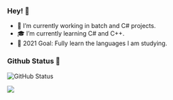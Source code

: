 ### Hey! 👋

- 💞 I’m currently working in batch and C# projects.
- 🎓 I’m currently learning C# and C++.
- 🖤 2021 Goal: Fully learn the languages I am studying.

### Github Status 💫

![GitHub Status](https://github-readme-stats.vercel.app/api?username=vyxt&count_private=true&theme=nightowl&show_icons=true)

<img src="https://external-content.duckduckgo.com/iu/?u=https%3A%2F%2Fi.pinimg.com%2Foriginals%2F2d%2Fa1%2F45%2F2da14528aa3c8fd6132e01d67696993c.gif&f=1&nofb=1">
<!--
**vyxt/vyxt** is a ✨ _special_ ✨ repository because its `README.md` (this file) appears on your GitHub profile.

Here are some ideas to get you started:

- 🔭 I’m currently working on ...
- 🌱 I’m currently learning ...
- 👯 I’m looking to collaborate on ...
- 🤔 I’m looking for help with ...
- 💬 Ask me about ...
- 📫 How to reach me: ...
- 😄 Pronouns: ...
- ⚡ Fun fact: ...
-->
